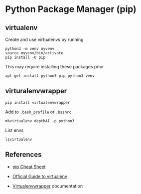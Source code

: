 # Python Package Manager (pip)

## virtualenv
Create and use virtualenvs by running

    python3 -m venv myvenv
    source myvenv/bin/activate
    pip install -U pip

This may require installing these packages prior

    apt-get install python3-pip python3-venv

## virturalenvwrapper

    pip install virtualenvwrapper

Add to `.bash_profile` or `.bashrc`   

    mkvirtualenv depthAI -p python3

List envs

    lsvirtualenv

    

## References
- [pip Cheat Sheet](https://opensource.com/sites/default/files/gated-content/cheat_sheet_pip.pdf)

- [Official Guide to virtualenv](https://docs.python.org/3/tutorial/venv.html)

- [Virtualenvwrapper](https://virtualenvwrapper.readthedocs.io/en/latest/) documentation